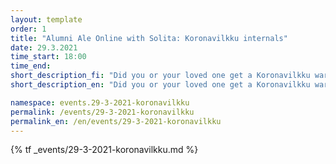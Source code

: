 ```yaml
---
layout: template
order: 1
title: "Alumni Ale Online with Solita: Koronavilkku internals"
date: 29.3.2021
time_start: 18:00
time_end:
short_description_fi: "Did you or your loved one get a Koronavilkku warning? Or do you want to know what the potential exposures are? This is a deep dive to Koronavilkku together with its creator Solita and Sami Köykkä from the core team: How to view key stats, what is a close hit (potential exposure), how exposure probability is calculated, technical limits of Koronavilkku and other FAQ questions."
short_description_en: "Did you or your loved one get a Koronavilkku warning? Or do you want to know what the potential exposures are? This is a deep dive to Koronavilkku together with its creator Solita and Sami Köykkä from the core team: How to view key stats, what is a close hit (potential exposure), how exposure probability is calculated, technical limits of Koronavilkku and other FAQ questions."

namespace: events.29-3-2021-koronavilkku
permalink: /events/29-3-2021-koronavilkku
permalink_en: /en/events/29-3-2021-koronavilkku
---
```


{% tf _events/29-3-2021-koronavilkku.md %}